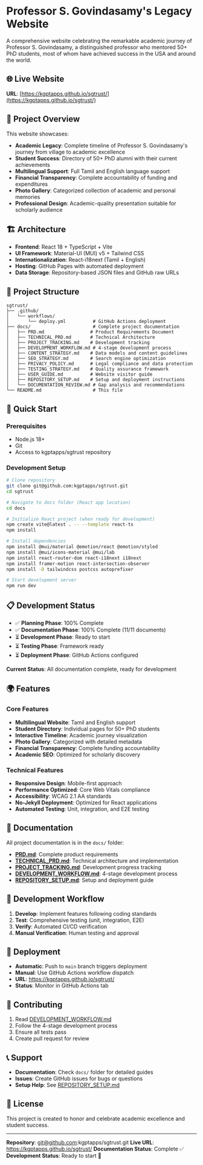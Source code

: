 # Professor S. Govindasamy's Legacy Website

A comprehensive website celebrating the remarkable academic journey of Professor S. Govindasamy, a distinguished professor who mentored 50+ PhD students, most of whom have achieved success in the USA and around the world.

## 🌐 Live Website
**URL**: [https://kgptapps.github.io/sgtrust/](https://kgptapps.github.io/sgtrust/)

## 🎯 Project Overview

This website showcases:
- **Academic Legacy**: Complete timeline of Professor S. Govindasamy's journey from village to academic excellence
- **Student Success**: Directory of 50+ PhD alumni with their current achievements
- **Multilingual Support**: Full Tamil and English language support
- **Financial Transparency**: Complete accountability of funding and expenditures
- **Photo Gallery**: Categorized collection of academic and personal memories
- **Professional Design**: Academic-quality presentation suitable for scholarly audience

## 🏗️ Architecture

- **Frontend**: React 18 + TypeScript + Vite
- **UI Framework**: Material-UI (MUI) v5 + Tailwind CSS
- **Internationalization**: React-i18next (Tamil + English)
- **Hosting**: GitHub Pages with automated deployment
- **Data Storage**: Repository-based JSON files and GitHub raw URLs

## 📁 Project Structure

```
sgtrust/
├── .github/
│   └── workflows/
│       └── deploy.yml          # GitHub Actions deployment
├── docs/                       # Complete project documentation
│   ├── PRD.md                 # Product Requirements Document
│   ├── TECHNICAL_PRD.md       # Technical Architecture
│   ├── PROJECT_TRACKING.md    # Development tracking
│   ├── DEVELOPMENT_WORKFLOW.md # 4-stage development process
│   ├── CONTENT_STRATEGY.md    # Data models and content guidelines
│   ├── SEO_STRATEGY.md        # Search engine optimization
│   ├── PRIVACY_POLICY.md      # Legal compliance and data protection
│   ├── TESTING_STRATEGY.md    # Quality assurance framework
│   ├── USER_GUIDE.md          # Website visitor guide
│   ├── REPOSITORY_SETUP.md    # Setup and deployment instructions
│   └── DOCUMENTATION_REVIEW.md # Gap analysis and recommendations
└── README.md                   # This file
```

## 🚀 Quick Start

### Prerequisites
- Node.js 18+
- Git
- Access to kgptapps/sgtrust repository

### Development Setup
```bash
# Clone repository
git clone git@github.com:kgptapps/sgtrust.git
cd sgtrust

# Navigate to docs folder (React app location)
cd docs

# Initialize React project (when ready for development)
npm create vite@latest . -- --template react-ts
npm install

# Install dependencies
npm install @mui/material @emotion/react @emotion/styled
npm install @mui/icons-material @mui/lab
npm install react-router-dom react-i18next i18next
npm install framer-motion react-intersection-observer
npm install -D tailwindcss postcss autoprefixer

# Start development server
npm run dev
```

## 📋 Development Status

- ✅ **Planning Phase**: 100% Complete
- ✅ **Documentation Phase**: 100% Complete (11/11 documents)
- ⏳ **Development Phase**: Ready to start
- ⏳ **Testing Phase**: Framework ready
- ⏳ **Deployment Phase**: GitHub Actions configured

**Current Status**: All documentation complete, ready for development

## 🌍 Features

### Core Features
- **Multilingual Website**: Tamil and English support
- **Student Directory**: Individual pages for 50+ PhD students
- **Interactive Timeline**: Academic journey visualization
- **Photo Gallery**: Categorized with detailed metadata
- **Financial Transparency**: Complete funding accountability
- **Academic SEO**: Optimized for scholarly discovery

### Technical Features
- **Responsive Design**: Mobile-first approach
- **Performance Optimized**: Core Web Vitals compliance
- **Accessibility**: WCAG 2.1 AA standards
- **No-Jekyll Deployment**: Optimized for React applications
- **Automated Testing**: Unit, integration, and E2E testing

## 📖 Documentation

All project documentation is in the `docs/` folder:

- **[PRD.md](docs/PRD.md)**: Complete product requirements
- **[TECHNICAL_PRD.md](docs/TECHNICAL_PRD.md)**: Technical architecture and implementation
- **[PROJECT_TRACKING.md](docs/PROJECT_TRACKING.md)**: Development progress tracking
- **[DEVELOPMENT_WORKFLOW.md](docs/DEVELOPMENT_WORKFLOW.md)**: 4-stage development process
- **[REPOSITORY_SETUP.md](docs/REPOSITORY_SETUP.md)**: Setup and deployment guide

## 🔄 Development Workflow

1. **Develop**: Implement features following coding standards
2. **Test**: Comprehensive testing (unit, integration, E2E)
3. **Verify**: Automated CI/CD verification
4. **Manual Verification**: Human testing and approval

## 🚀 Deployment

- **Automatic**: Push to `main` branch triggers deployment
- **Manual**: Use GitHub Actions workflow dispatch
- **URL**: https://kgptapps.github.io/sgtrust/
- **Status**: Monitor in GitHub Actions tab

## 🤝 Contributing

1. Read [DEVELOPMENT_WORKFLOW.md](docs/DEVELOPMENT_WORKFLOW.md)
2. Follow the 4-stage development process
3. Ensure all tests pass
4. Create pull request for review

## 📞 Support

- **Documentation**: Check `docs/` folder for detailed guides
- **Issues**: Create GitHub issues for bugs or questions
- **Setup Help**: See [REPOSITORY_SETUP.md](docs/REPOSITORY_SETUP.md)

## 📄 License

This project is created to honor and celebrate academic excellence and student success.

---

**Repository**: git@github.com:kgptapps/sgtrust.git
**Live URL**: https://kgptapps.github.io/sgtrust/
**Documentation Status**: Complete ✅
**Development Status**: Ready to start 🚀

<!-- Build trigger: 2025-08-05 -->
